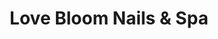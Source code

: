 ---
title: "Love Bloom Nails & Spa"
url: /new-hyde-park/love-bloom-nails-und-spa/
shop: Kosmetik
---